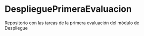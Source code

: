 # DesplieguePrimeraEvaluacion
Repositorio con las tareas de la primera evaluación del módulo de Despliegue
